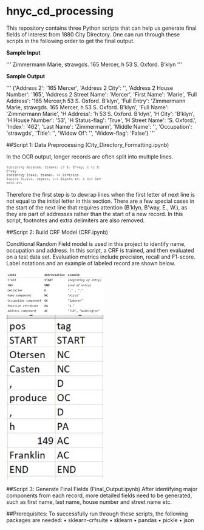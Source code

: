 # hnyc_cd_processing

This repository contains three Python scripts that can help us generate final fields of interest from 1880 City Directory. One can run through these scripts in the following order to get the final output.

**Sample Input**

'''
Zimmermann Marie, strawgds. 165 Mercer, h 53 S. Oxford. B’klyn
'''

**Sample Output**

'''
{'Address 2': '165 Mercer',
 'Address 2 City': '',
 'Address 2 House Number': '165',
 'Address 2 Street Name': 'Mercer',
 'First Name': 'Marie',
 'Full Address': '165 Mercer,h 53 S. Oxford. B’klyn',
 'Full Entry': 'Zimmermann Marie, strawgds. 165 Mercer, h 53 S. Oxford. B’klyn',
 'Full Name': 'Zimmermann Marie',
 'H Address': 'h 53 S. Oxford. B’klyn',
 'H City': 'B’klyn',
 'H House Number': '53',
 'H Status-flag': 'True',
 'H Street Name': 'S. Oxford.',
 'Index': '462',
 'Last Name': 'Zimmermann',
 'Middle Name': '',
 'Occupation': 'strawgds',
 'Title': '',
 'Widow Of': '',
 'Widow-flag': 'False'}
'''

##Script 1: Data Preprocessing (City_Directory_Formatting.ipynb)

In the OCR output, longer records are often split into multiple lines. 

<img src="https://github.com/CenterForSpatialResearch/hnyc_cd_processing/blob/master/image_1.PNG" width="256">

Therefore the first step is to dewrap lines when the first letter of next line is not equal to the initial letter in this section. There are a few special cases in the start of the next line that requires attention (B’klyn, B'way, E., W.), as they are part of addresses rather than the start of a new record. In this script, footnotes and extra delimiters are also removed.

##Script 2: Build CRF Model (CRF.ipynb)

Conditional Random Field model is used in this project to identify name, occupation and address. In this script, a CRF is trained, and then evaluated on a test data set. Evaluation metrics include precision, recall and F1-score. Label notations and an example of labeled record are shown below.

<p float="left">
  <img src="https://github.com/CenterForSpatialResearch/hnyc_cd_processing/blob/master/label_notation.PNG" width="256">
  <img src="https://github.com/CenterForSpatialResearch/hnyc_cd_processing/blob/master/record_label.PNG" width="256">
<p>
  
##Script 3: Generate Final Fields (Final_Output.ipynb)
After identifying major components from each record, more detailed fields need to be generated, such as first name, last name, house number and street name etc.

##Prerequisites:
To successfully run through these scripts, the following packages are needed:
•	sklearn-crfsuite
•	sklearn
•	pandas
•	pickle
•	json
  
